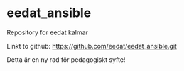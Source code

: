 # eedat_ansible

Repository for eedat kalmar

Linkt to github:
https://github.com/eedat/eedat_ansible.git

Detta är en ny rad för pedagogiskt syfte!
